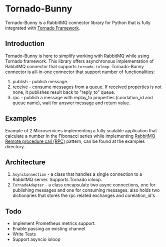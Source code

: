 Tornado-Bunny
=============
Tornado-Bunny is a RabbitMQ connector library for Python that is fully integrated with [Tornado Framework](http://www.tornadoweb.org).

Introduction
------------
Tornado-Bunny is here to simplify working with RabbitMQ while using Tornado framework.
This library offers asynchronous implementation of RabbitMQ connector that supports `tornado.ioloop`.
Tornado-Bunny connector is all-in-one connector that support number of functionalities:
1. publish - publish message.
2. receive - consume messages from a queue. If received properties is not none, it publishes result back to "reply_to" queue.
3. rpc - publish a message with replay_to properties (coorlation_id and queue name), wait for answer message and return value. 

Examples
-------
Example of 2 Microservices implementing a fully scalable application that calculate a number in the Fibonacci series while implementing [RabbitMQ Remote procedure call (RPC)](https://www.rabbitmq.com/tutorials/tutorial-six-python.html) pattern, can be found at the examples directory.

Architecture
------------
1. `AsyncConnection` - 
    a class that handles a single connection to a RabbitMQ server.
    Supports Tornado ioloop.
2. `TornadoAdapter` - 
    a class encapsulate two async connections, one for publishing messages and one for consuming messages.
    also holds two dictionaries that stores the rpc related exchanges and corelation_id's

Todo
----
* Implement Prometheus metrics support.
* Enable passing an existing channel
* Write Tests
* Support asyncio ioloop
